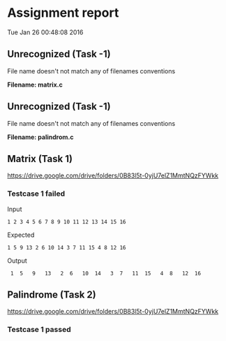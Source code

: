 # Assignment report
Tue Jan 26 00:48:08 2016
## Unrecognized (Task -1)
File name doesn't not match any of filenames conventions

**Filename: matrix.c**
## Unrecognized (Task -1)
File name doesn't not match any of filenames conventions

**Filename: palindrom.c**
## Matrix (Task 1)
https://drive.google.com/drive/folders/0B83l5t-0yjU7elZ1MmtNQzFYWkk

### Testcase 1 failed
Input
```
1 2 3 4 5 6 7 8 9 10 11 12 13 14 15 16
```


Expected
```
1 5 9 13 2 6 10 14 3 7 11 15 4 8 12 16
```


Output
```
 1 	5 	9 	13 	 2 	6 	10 	14 	 3 	7 	11 	15 	 4 	8 	12 	16 	
```

## Palindrome (Task 2)
https://drive.google.com/drive/folders/0B83l5t-0yjU7elZ1MmtNQzFYWkk

### Testcase 1 passed
